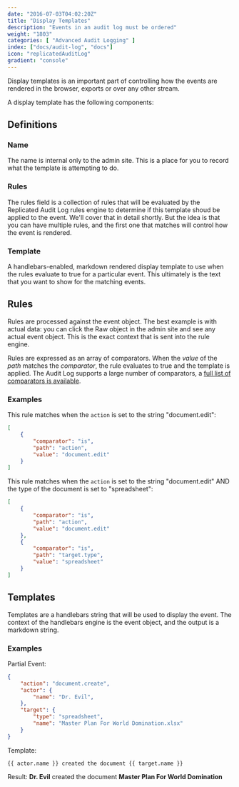 ```yaml
---
date: "2016-07-03T04:02:20Z"
title: "Display Templates"
description: "Events in an audit log must be ordered"
weight: "1803"
categories: [ "Advanced Audit Logging" ]
index: ["docs/audit-log", "docs"]
icon: "replicatedAuditLog"
gradient: "console"
---
```


Display templates is an important part of controlling how the events are rendered in the browser, exports or over any other stream.

A display template has the following components:

## Definitions

### Name
The name is internal only to the admin site. This is a place for you to record what the template is attempting to do.

### Rules
The rules field is a collection of rules that will be evaluated by the Replicated Audit Log rules engine to determine if this template shoud be applied to the event. We'll cover that in detail shortly. But the idea is that you can have multiple rules, and the first one that matches will control how the event is rendered.

### Template
A handlebars-enabled, markdown rendered display template to use when the rules evaluate to true for a particular event. This ultimately is the text that you want to show for the matching events.

## Rules
Rules are processed against the event object. The best example is with actual data: you can click the Raw object in the admin site and see any actual event object. This is the exact context that is sent into the rule engine.

Rules are expressed as an array of comparators. When the *value* of the *path* matches the *comparator*, the rule evaluates to true and the template is applied. The Audit Log supports a large number of comparators, a [full list of comparators is available](/docs/audit-log/advanced/template-comparators).

### Examples

This rule matches when the `action` is set to the string "document.edit":

```json
[
    {
        "comparator": "is",
        "path": "action",
        "value": "document.edit"
    }
]
```

This rule matches when the `action` is set to the string "document.edit" AND the type of the document is set to "spreadsheet":

```json
[
    {
        "comparator": "is",
        "path": "action",
        "value": "document.edit"
    },
    {
        "comparator": "is",
        "path": "target.type",
        "value": "spreadsheet"
    }
]
```

## Templates

Templates are a handlebars string that will be used to display the event. The context of the handlebars engine is the event object, and the output is a markdown string.

### Examples

Partial Event:
```json
{
    "action": "document.create",
    "actor": {
        "name": "Dr. Evil",
    },
    "target": {
        "type": "spreadsheet",
        "name": "Master Plan For World Domination.xlsx"
    }
}
```

Template:
```
{{ actor.name }} created the document {{ target.name }}
```

Result:
**Dr. Evil** created the document **Master Plan For World Domination**
